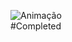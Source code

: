 


![Animação](https://user-images.githubusercontent.com/83568294/134258252-96050c65-3962-44a5-b74d-562f5303f503.gif)
</br>
#Completed
